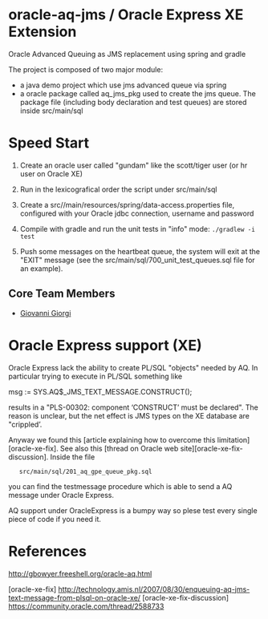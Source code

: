 oracle-aq-jms / Oracle Express XE Extension
============================================

Oracle Advanced Queuing as JMS replacement using spring and gradle

The project is composed of two major module:

+ a java demo project which use jms advanced queue via spring
+ a oracle package called aq_jms_pkg used to create the jms queue.
  The package file (including body declaration and test queues) are stored inside
  src/main/sql


Speed Start
===============

1. Create an oracle  user called "gundam" like the scott/tiger user (or hr user on Oracle XE)
2. Run in the lexicografical order the script under src/main/sql
3. Create a src//main/resources/spring/data-access.properties file,
configured with your Oracle jdbc connection, username and password
4. Compile with gradle and run the unit tests in "info" mode:
`./gradlew -i test`

5. Push some messages on the heartbeat queue, the system will exit at
the "EXIT" message (see the src/main/sql/700_unit_test_queues.sql file
for an example).


## Core Team Members

* [Giovanni Giorgi](https://github/daitangio)




Oracle Express support (XE)
============================
Oracle Express lack the ability to create PL/SQL "objects" needed by AQ.
In particular trying to execute in PL/SQL something like

  msg := SYS.AQ$_JMS_TEXT_MESSAGE.CONSTRUCT();

results in a "PLS-00302: component ‘CONSTRUCT’ must be declared".
The reason is unclear, but the net effect is JMS types on the XE database are "crippled’.

Anyway we found this [article explaining how to overcome this limitation][oracle-xe-fix].
See also this [thread on Oracle web site][oracle-xe-fix-discussion].
Inside the file 

       src/main/sql/201_aq_gpe_queue_pkg.sql

you can find the testmessage procedure which is able to send a AQ message under Oracle Express.

AQ support under OracleExpress is a bumpy way so plese test every single piece of code if you need it.



References
==============
http://gbowyer.freeshell.org/oracle-aq.html


[oracle-xe-fix] http://technology.amis.nl/2007/08/30/enqueuing-aq-jms-text-message-from-plsql-on-oracle-xe/
[oracle-xe-fix-discussion] https://community.oracle.com/thread/2588733
